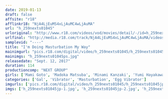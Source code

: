 ```yaml
---
date: 2019-01-13
draft: false
affsite: "r18"
afflinkr18: "NjA4LjEuMS4xLjAuMC4wLjAuMA"
url: "h_259nexts01045"
urloriginal: "http://www.r18.com/videos/vod/movies/detail/-/id=h_259nexts01045"
urlfinal: "http://media.r18.com/track/NjA4LjEuMS4xLjAuMC4wLjAuMA/videos/vod/movies/detail/-/id=h_259nexts01045"
samplevid: "----"
title: "I'm Doing Masturbation My Way"
mainimgurl: "pics.r18.com/digital/video/h_259nexts01045/h_259nexts01045ps.jpg"
mainimgs: "h_259nexts01045ps.jpg"
releasedate: "Sept. 12, 2017"
duration: 114
productioncomp: "NEXT GROUP"
girls: ['Mami Goto', 'Madoka Matsuba', 'Minami Kanzaki', 'Yumi Hayakawa', 'Shizuka Nanjyo', 'Reiko  Miyashita', 'Mina Katori']
categories: ['Gal', 'Vibrator', 'Masturbation', 'Egg Vibrator']
imgurls: ['pics.r18.com/digital/video/h_259nexts01045/h_259nexts01045jp-1.jpg', 'pics.r18.com/digital/video/h_259nexts01045/h_259nexts01045jp-2.jpg', 'pics.r18.com/digital/video/h_259nexts01045/h_259nexts01045jp-3.jpg', 'pics.r18.com/digital/video/h_259nexts01045/h_259nexts01045jp-4.jpg', 'pics.r18.com/digital/video/h_259nexts01045/h_259nexts01045jp-5.jpg', 'pics.r18.com/digital/video/h_259nexts01045/h_259nexts01045jp-6.jpg', 'pics.r18.com/digital/video/h_259nexts01045/h_259nexts01045jp-7.jpg', 'pics.r18.com/digital/video/h_259nexts01045/h_259nexts01045jp-8.jpg', 'pics.r18.com/digital/video/h_259nexts01045/h_259nexts01045jp-9.jpg', 'pics.r18.com/digital/video/h_259nexts01045/h_259nexts01045jp-10.jpg', 'pics.r18.com/digital/video/h_259nexts01045/h_259nexts01045jp-11.jpg', 'pics.r18.com/digital/video/h_259nexts01045/h_259nexts01045jp-12.jpg', 'pics.r18.com/digital/video/h_259nexts01045/h_259nexts01045jp-13.jpg', 'pics.r18.com/digital/video/h_259nexts01045/h_259nexts01045jp-14.jpg', 'pics.r18.com/digital/video/h_259nexts01045/h_259nexts01045jp-15.jpg', 'pics.r18.com/digital/video/h_259nexts01045/h_259nexts01045jp-16.jpg', 'pics.r18.com/digital/video/h_259nexts01045/h_259nexts01045jp-17.jpg', 'pics.r18.com/digital/video/h_259nexts01045/h_259nexts01045jp-18.jpg', 'pics.r18.com/digital/video/h_259nexts01045/h_259nexts01045jp-19.jpg', 'pics.r18.com/digital/video/h_259nexts01045/h_259nexts01045jp-20.jpg']
imgs: ['h_259nexts01045jp-1.jpg', 'h_259nexts01045jp-2.jpg', 'h_259nexts01045jp-3.jpg', 'h_259nexts01045jp-4.jpg', 'h_259nexts01045jp-5.jpg', 'h_259nexts01045jp-6.jpg', 'h_259nexts01045jp-7.jpg', 'h_259nexts01045jp-8.jpg', 'h_259nexts01045jp-9.jpg', 'h_259nexts01045jp-10.jpg', 'h_259nexts01045jp-11.jpg', 'h_259nexts01045jp-12.jpg', 'h_259nexts01045jp-13.jpg', 'h_259nexts01045jp-14.jpg', 'h_259nexts01045jp-15.jpg', 'h_259nexts01045jp-16.jpg', 'h_259nexts01045jp-17.jpg', 'h_259nexts01045jp-18.jpg', 'h_259nexts01045jp-19.jpg', 'h_259nexts01045jp-20.jpg']
---
```

